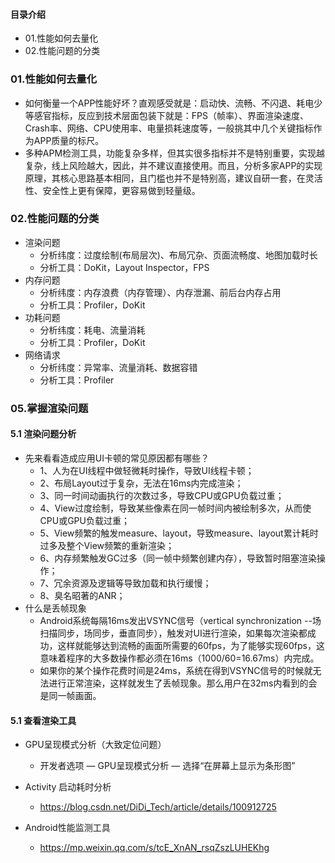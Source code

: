 #### 目录介绍
- 01.性能如何去量化
- 02.性能问题的分类



### 01.性能如何去量化
- 如何衡量一个APP性能好坏？直观感受就是：启动快、流畅、不闪退、耗电少等感官指标，反应到技术层面包装下就是：FPS（帧率）、界面渲染速度、Crash率、网络、CPU使用率、电量损耗速度等，一般挑其中几个关键指标作为APP质量的标尺。
- 多种APM检测工具，功能复杂多样，但其实很多指标并不是特别重要，实现越复杂，线上风险越大，因此，并不建议直接使用。而且，分析多家APP的实现原理，其核心思路基本相同，且门槛也并不是特别高，建议自研一套，在灵活性、安全性上更有保障，更容易做到轻量级。


### 02.性能问题的分类
- 渲染问题
    - 分析纬度：过度绘制(布局层次)、布局冗杂、页面流畅度、地图加载时长
    - 分析工具：DoKit，Layout Inspector，FPS
- 内存问题
    - 分析纬度：内存浪费（内存管理）、内存泄漏、前后台内存占用
    - 分析工具：Profiler，DoKit
- 功耗问题
    - 分析纬度：耗电、流量消耗
    - 分析工具：Profiler，DoKit
- 网络请求
    - 分析纬度：异常率、流量消耗、数据容错
    - 分析工具：Profiler










### 05.掌握渲染问题
#### 5.1 渲染问题分析
- 先来看看造成应用UI卡顿的常见原因都有哪些？
    - 1、人为在UI线程中做轻微耗时操作，导致UI线程卡顿；
    - 2、布局Layout过于复杂，无法在16ms内完成渲染；
    - 3、同一时间动画执行的次数过多，导致CPU或GPU负载过重；
    - 4、View过度绘制，导致某些像素在同一帧时间内被绘制多次，从而使CPU或GPU负载过重；
    - 5、View频繁的触发measure、layout，导致measure、layout累计耗时过多及整个View频繁的重新渲染；
    - 6、内存频繁触发GC过多（同一帧中频繁创建内存），导致暂时阻塞渲染操作；
    - 7、冗余资源及逻辑等导致加载和执行缓慢；
    - 8、臭名昭著的ANR；
- 什么是丢帧现象
    - Android系统每隔16ms发出VSYNC信号（vertical synchronization --场扫描同步，场同步，垂直同步），触发对UI进行渲染，如果每次渲染都成功，这样就能够达到流畅的画面所需要的60fps，为了能够实现60fps，这意味着程序的大多数操作都必须在16ms（1000/60=16.67ms）内完成。
    - 如果你的某个操作花费时间是24ms，系统在得到VSYNC信号的时候就无法进行正常渲染，这样就发生了丢帧现象。那么用户在32ms内看到的会是同一帧画面。


#### 5.1 查看渲染工具
- GPU呈现模式分析（大致定位问题）
    - 开发者选项 — GPU呈现模式分析 — 选择“在屏幕上显示为条形图”


- Activity 启动耗时分析
    - https://blog.csdn.net/DiDi_Tech/article/details/100912725
- Android性能监测工具
    - https://mp.weixin.qq.com/s/tcE_XnAN_rsqZszLUHEKhg








